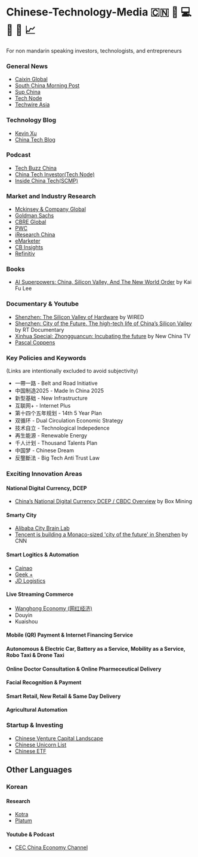 # Chinese-Technology-Media 🇨🇳 🐉 💻 🦾 📰 📈
For non mandarin speaking investors, technologists, and entrepreneurs

### General News
- [Caixin Global](https://www.caixinglobal.com/)
- [South China Morning Post](https://www.scmp.com/)
- [Sup China](https://supchina.com/)
- [Tech Node](https://technode.com/)
- [Techwire Asia](https://techwireasia.com/)

### Technology Blog
- [Kevin Xu](https://interconnected.blog/author/kevin/)
- [China Tech Blog](https://www.chinatechblog.org/#_blog)

### Podcast
- [Tech Buzz China](https://www.techbuzzchina.com/)
- [China Tech Investor(Tech Node)](https://chinatechinvestor.simplecast.com/)
- [Inside China Tech(SCMP)](https://www.scmp.com/podcasts/inside-china-tech)

### Market and Industry Research
- [Mckinsey & Company Global](https://www.mckinsey.com/mgi/regional-insights/asia-pacific)
- [Goldman Sachs](https://www.goldmansachs.com/insights/topics/china.html)
- [CBRE Global](https://www.cbre.com/mainland%20china/research-reports)
- [PWC](https://www.pwccn.com/en.html)
- [iResearch China](http://www.iresearchchina.com/)
- [eMarketer](https://www.emarketer.com/search1/?query=china&sortBy=bestMatch)
- [CB Insights](https://www.cbinsights.com/research/china/)
- [Refinitiv](https://www.refinitiv.com/en/belt-road-initiative-data-insight#)

### Books
- [AI Superpowers: China, Silicon Valley, And The New World Order](https://www.amazon.com/AI-Superpowers-China-Silicon-Valley/dp/132854639X) by Kai Fu Lee

### Documentary & Youtube
- [Shenzhen: The Silicon Valley of Hardware](https://www.youtube.com/watch?v=SGJ5cZnoodY) by WIRED
- [Shenzhen: City of the Future. The high-tech life of China’s Silicon Valley](https://www.youtube.com/watch?v=1TZh9f7Ai9M&ab_channel=RTDocumentary) by RT Documentary
- [Xinhua Special: Zhongguancun: Incubating the future](https://www.youtube.com/watch?v=UNm6-Ci_Z3U&ab_channel=NewChinaTV) by New China TV
- [Pascal Coppens](https://www.youtube.com/c/PascalCoppens)

### Key Policies and Keywords
(Links are intentionally excluded to avoid subjectivity)
- 一帶一路 - Belt and Road Initiative
- 中国制造2025 - Made In China 2025
- 新型基础 - New Infrastructure
- 互联网+ - Internet Plus
- 第十四个五年规划 - 14th 5 Year Plan
- 双循环 - Dual Circulation Economic Strategy
- 技术自立 - Technological Indepedence
- 再生能源 - Renewable Energy
- 千人计划 - Thousand Talents Plan
- 中国梦 - Chinese Dream
- 反壟斷法 - Big Tech Anti Trust Law

### Exciting Innovation Areas
#### National Digital Currency, DCEP
  - [China’s National Digital Currency DCEP / CBDC Overview](https://boxmining.com/dcep/) by Box Mining
#### Smarty City
  - [Alibaba City Brain Lab](https://damo.alibaba.com/labs/city-brain?lang=en)
  - [Tencent is building a Monaco-sized 'city of the future' in Shenzhen](https://www.cnn.com/style/article/tencent-shenzhen-net-city/index.html) by CNN
#### Smart Logitics & Automation
  - [Cainao](https://www.alibabagroup.com/en/ir/presentations/Investor_Day_2019_CainiaoNetwork.pdf)
  - [Geek +](https://www.geekplus.com/en)
  - [JD Logistics](https://www.youtube.com/watch?v=XGSl9DCkxvo&ab_channel=JD.com%2CInc.)
#### Live Streaming Commerce
  - [Wanghong Economy (网红经济)](https://en.wikipedia.org/wiki/Wanghong_economy)
  - Douyin
  - Kuaishou
#### Mobile (QR) Payment & Internet Financing Service
#### Autonomous & Electric Car, Battery as a Service, Mobility as a Service, Robo Taxi & Drone Taxi
#### Online Doctor Consultation & Online Pharmeceutical Delivery
#### Facial Recognition & Payment
#### Smart Retail, New Retail & Same Day Delivery
#### Agricultural Automation

### Startup & Investing
- [Chinese Venture Capital Landscape](https://medium.com/learningspershare/the-vc-landscape-in-china-7736c2c10066)
- [Chinese Unicorn List](https://tracxn.com/d/unicorn-corner/unicorns-list-china#2021)
- [Chinese ETF](https://etfdb.com/etfs/country/china/)

## Other Languages
### Korean
#### Research
- [Kotra](https://news.kotra.or.kr/kotranews/index.do)
- [Platum](https://platum.kr/china)

#### Youtube & Podcast
- [CEC China Economy Channel](https://www.youtube.com/channel/UCl1Br2aQ1yHrjwI_iE9cNrA)
